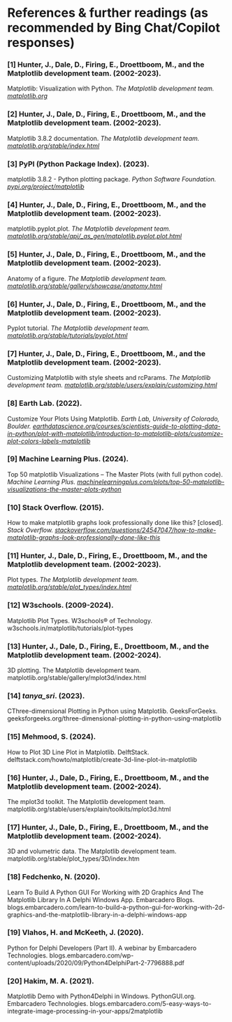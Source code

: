 # References & further readings (as recommended by Bing Chat/Copilot responses)
### [1] Hunter, J., Dale, D., Firing, E., Droettboom, M., and the Matplotlib development team. (2002-2023). 
Matplotlib: Visualization with Python. _The Matplotlib development team._ _[matplotlib.org](https://matplotlib.org/)_

### [2] Hunter, J., Dale, D., Firing, E., Droettboom, M., and the Matplotlib development team. (2002-2023). 
Matplotlib 3.8.2 documentation. _The Matplotlib development team._ _[matplotlib.org/stable/index.html](https://matplotlib.org/stable/index.html)_

### [3] PyPI (Python Package Index). (2023). 
matplotlib 3.8.2 - Python plotting package. _Python Software Foundation._ _[pypi.org/project/matplotlib](https://pypi.org/project/matplotlib/)_

### [4] Hunter, J., Dale, D., Firing, E., Droettboom, M., and the Matplotlib development team. (2002-2023).
matplotlib.pyplot.plot. _The Matplotlib development team. [matplotlib.org/stable/api/_as_gen/matplotlib.pyplot.plot.html](https://matplotlib.org/stable/api/_as_gen/matplotlib.pyplot.plot.html)_

### [5] Hunter, J., Dale, D., Firing, E., Droettboom, M., and the Matplotlib development team. (2002-2023). 
Anatomy of a figure. _The Matplotlib development team. [matplotlib.org/stable/gallery/showcase/anatomy.html](https://matplotlib.org/stable/gallery/showcase/anatomy.html)_

### [6] Hunter, J., Dale, D., Firing, E., Droettboom, M., and the Matplotlib development team. (2002-2023). 
Pyplot tutorial. _The Matplotlib development team. [matplotlib.org/stable/tutorials/pyplot.html](https://matplotlib.org/stable/tutorials/pyplot.html)_

### [7] Hunter, J., Dale, D., Firing, E., Droettboom, M., and the Matplotlib development team. (2002-2023). 
Customizing Matplotlib with style sheets and rcParams. _The Matplotlib development team. [matplotlib.org/stable/users/explain/customizing.html](https://matplotlib.org/stable/users/explain/customizing.html)_

### [8] Earth Lab. (2022). 
Customize Your Plots Using Matplotlib. _Earth Lab, University of Colorado, Boulder. [earthdatascience.org/courses/scientists-guide-to-plotting-data-in-python/plot-with-matplotlib/introduction-to-matplotlib-plots/customize-plot-colors-labels-matplotlib](https://www.earthdatascience.org/courses/scientists-guide-to-plotting-data-in-python/plot-with-matplotlib/introduction-to-matplotlib-plots/customize-plot-colors-labels-matplotlib/)_

### [9] Machine Learning Plus. (2024). 
Top 50 matplotlib Visualizations – The Master Plots (with full python code). _Machine Learning Plus. 
[machinelearningplus.com/plots/top-50-matplotlib-visualizations-the-master-plots-python](https://www.machinelearningplus.com/plots/top-50-matplotlib-visualizations-the-master-plots-python/)_

### [10] Stack Overflow. (2015). 
How to make matplotlib graphs look professionally done like this? [closed]. _Stack Overflow.
[stackoverflow.com/questions/24547047/how-to-make-matplotlib-graphs-look-professionally-done-like-this](https://stackoverflow.com/questions/24547047/how-to-make-matplotlib-graphs-look-professionally-done-like-this)_

### [11] Hunter, J., Dale, D., Firing, E., Droettboom, M., and the Matplotlib development team. (2002-2023). 
Plot types. _The Matplotlib development team. [matplotlib.org/stable/plot_types/index.html](https://matplotlib.org/stable/plot_types/index.html)_

### [12] W3schools. (2009-2024). 
Matplotlib Plot Types. W3schools® of Technology. w3schools.in/matplotlib/tutorials/plot-types

### [13] Hunter, J., Dale, D., Firing, E., Droettboom, M., and the Matplotlib development team. (2002-2024). 
3D plotting. The Matplotlib development team. matplotlib.org/stable/gallery/mplot3d/index.html

### [14] _tanya_sri_. (2023). 
CThree-dimensional Plotting in Python using Matplotlib. GeeksForGeeks. geeksforgeeks.org/three-dimensional-plotting-in-python-using-matplotlib

### [15] Mehmood, S. (2024). 
How to Plot 3D Line Plot in Matplotlib. DelftStack. delftstack.com/howto/matplotlib/create-3d-line-plot-in-matplotlib

### [16] Hunter, J., Dale, D., Firing, E., Droettboom, M., and the Matplotlib development team. (2002-2024). 
The mplot3d toolkit. The Matplotlib development team. matplotlib.org/stable/users/explain/toolkits/mplot3d.html

### [17] Hunter, J., Dale, D., Firing, E., Droettboom, M., and the Matplotlib development team. (2002-2024). 
3D and volumetric data. The Matplotlib development team. matplotlib.org/stable/plot_types/3D/index.htm

### [18] Fedchenko, N. (2020). 
Learn To Build A Python GUI For Working with 2D Graphics And The Matplotlib Library In A Delphi Windows App. Embarcadero Blogs. blogs.embarcadero.com/learn-to-build-a-python-gui-for-working-with-2d-graphics-and-the-matplotlib-library-in-a-delphi-windows-app

### [19] Vlahos, H. and McKeeth, J. (2020). 
Python for Delphi Developers (Part II). A webinar by Embarcadero Technologies. blogs.embarcadero.com/wp-content/uploads/2020/09/Python4DelphiPart-2-7796888.pdf

### [20] Hakim, M. A. (2021). 
Matplotlib Demo with Python4Delphi in Windows. PythonGUI.org. Embarcadero Technologies. blogs.embarcadero.com/5-easy-ways-to-integrate-image-processing-in-your-apps/2matplotlib
